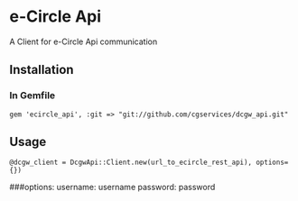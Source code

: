# e-Circle Api
A Client for e-Circle Api communication

## Installation
### In Gemfile
    gem 'ecircle_api', :git => "git://github.com/cgservices/dcgw_api.git"

## Usage
    @dcgw_client = DcgwApi::Client.new(url_to_ecircle_rest_api), options={})

###options:
    username: username
    password: password
